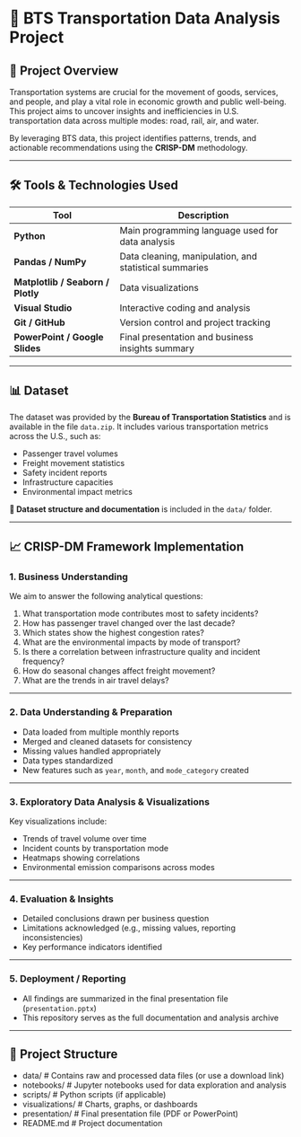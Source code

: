 # 🚦 BTS Transportation Data Analysis Project

## 📌 Project Overview

Transportation systems are crucial for the movement of goods, services, and people, and play a vital role in economic growth and public well-being. This project aims to uncover insights and inefficiencies in U.S. transportation data across multiple modes: road, rail, air, and water.

By leveraging BTS data, this project identifies patterns, trends, and actionable recommendations using the **CRISP-DM** methodology.

---

## 🛠 Tools & Technologies Used

| Tool | Description |
|------|-------------|
| **Python** | Main programming language used for data analysis |
| **Pandas / NumPy** | Data cleaning, manipulation, and statistical summaries |
| **Matplotlib / Seaborn / Plotly** | Data visualizations |
| **Visual Studio** | Interactive coding and analysis |
| **Git / GitHub** | Version control and project tracking |
| **PowerPoint / Google Slides** | Final presentation and business insights summary |

---

## 📊 Dataset

The dataset was provided by the **Bureau of Transportation Statistics** and is available in the file `data.zip`. It includes various transportation metrics across the U.S., such as:

- Passenger travel volumes  
- Freight movement statistics  
- Safety incident reports  
- Infrastructure capacities  
- Environmental impact metrics  

**📁 Dataset structure and documentation** is included in the `data/` folder.

---

## 📈 CRISP-DM Framework Implementation

### 1. **Business Understanding**
We aim to answer the following analytical questions:

1. What transportation mode contributes most to safety incidents?
2. How has passenger travel changed over the last decade?
3. Which states show the highest congestion rates?
4. What are the environmental impacts by mode of transport?
5. Is there a correlation between infrastructure quality and incident frequency?
6. How do seasonal changes affect freight movement?
7. What are the trends in air travel delays?

---

### 2. **Data Understanding & Preparation**

- Data loaded from multiple monthly reports  
- Merged and cleaned datasets for consistency  
- Missing values handled appropriately  
- Data types standardized  
- New features such as `year`, `month`, and `mode_category` created  

---

### 3. **Exploratory Data Analysis & Visualizations**

Key visualizations include:

- Trends of travel volume over time  
- Incident counts by transportation mode  
- Heatmaps showing correlations  
- Environmental emission comparisons across modes  


---

### 4. **Evaluation & Insights**

- Detailed conclusions drawn per business question  
- Limitations acknowledged (e.g., missing values, reporting inconsistencies)  
- Key performance indicators identified  

---

### 5. **Deployment / Reporting**

- All findings are summarized in the final presentation file (`presentation.pptx`)  
- This repository serves as the full documentation and analysis archive  

---

## 📁 Project Structure
- data/ # Contains raw and processed data files (or use a download link)
- notebooks/ # Jupyter notebooks used for data exploration and analysis
- scripts/ # Python scripts (if applicable)
- visualizations/ # Charts, graphs, or dashboards
- presentation/ # Final presentation file (PDF or PowerPoint)
- README.md # Project documentation
